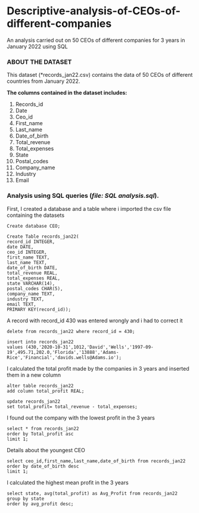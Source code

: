 # Descriptive-analysis-of-CEOs-of-different-companies
An analysis carried out on 50 CEOs of different companies for 3 years in January 2022 using SQL


### ABOUT THE DATASET
This dataset (*records_jan22.csv) contains the data of 50 CEOs of different countries from January 2022.


**The columns contained in the dataset includes:**
1. Records_id
2. Date
3. Ceo_id
4. First_name
5. Last_name
6. Date_of_birth
7. Total_revenue
8. Total_expenses
9. State
10. Postal_codes
11. Company_name
12. Industry
13. Email

### Analysis using SQL queries (*file: SQL analysis.sql*).

First, I created a database and a table where i imported the csv file containing the datasets
```
Create database CEO;

Create Table records_jan22(
record_id INTEGER, 
date DATE,
ceo_id INTEGER, 
first_name TEXT, 
last_name TEXT, 
date_of_birth DATE, 
total_revenue REAL, 
total_expenses REAL, 
state VARCHAR(14), 
postal_codes CHAR(5), 
company_name TEXT, 
industry TEXT, 
email TEXT, 
PRIMARY KEY(record_id));
```
A record with record_id 430 was entered wrongly and i had to correct it 

```
delete from records_jan22 where record_id = 430;

insert into records_jan22
values (430,'2020-10-31',1012,'David','Wells','1997-09-19',495.71,202.0,'Florida','13888','Adams-Rice','Financial','davids.wells@Adams.io');
```
I calculated the total profit made by the companies in 3 years and inserted them in a new column

```
alter table records_jan22
add column total_profit REAL;

update records_jan22
set total_profit= total_revenue - total_expenses;
```
I found out the company with the lowest profit in the 3 years

```
select * from records_jan22
order by Total_profit asc
limit 1;
```
Details about the youngest CEO 

```
select ceo_id,first_name,last_name,date_of_birth from records_jan22
order by date_of_birth desc
limit 1;
```

I calculated the highest mean profit in the 3 years

```
select state, avg(total_profit) as Avg_Profit from records_jan22
group by state
order by avg_profit desc;
```





